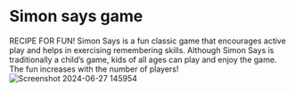 # **Simon says game**
RECIPE FOR FUN! Simon Says is a fun classic game that encourages active play and helps in exercising remembering skills. Although Simon Says is traditionally a child’s game, kids of all ages can play and enjoy the game. The fun increases with the number of players!
![Screenshot 2024-06-27 145954](https://github.com/Harshita989/Simon_says_game/assets/138980146/df3d82e4-590d-4293-b799-47e795a076a9)
